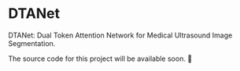 # DTANet
DTANet: Dual Token Attention Network for Medical Ultrasound Image Segmentation.

The source code for this project will be available soon. 🚀 
